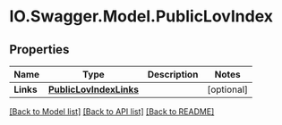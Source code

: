 # IO.Swagger.Model.PublicLovIndex
## Properties

Name | Type | Description | Notes
------------ | ------------- | ------------- | -------------
**Links** | [**PublicLovIndexLinks**](PublicLovIndexLinks.md) |  | [optional] 

[[Back to Model list]](../README.md#documentation-for-models) [[Back to API list]](../README.md#documentation-for-api-endpoints) [[Back to README]](../README.md)


